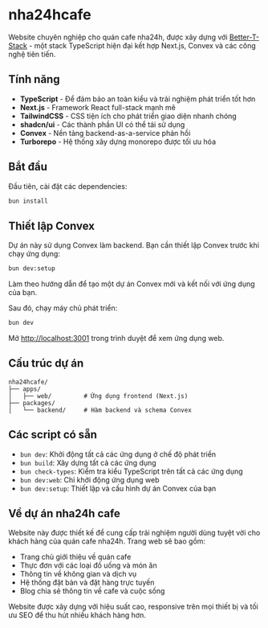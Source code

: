 # nha24hcafe

Website chuyên nghiệp cho quán cafe nha24h, được xây dựng với [Better-T-Stack](https://github.com/AmanVarshney01/create-better-t-stack) - một stack TypeScript hiện đại kết hợp Next.js, Convex và các công nghệ tiên tiến.

## Tính năng

- **TypeScript** - Để đảm bảo an toàn kiểu và trải nghiệm phát triển tốt hơn
- **Next.js** - Framework React full-stack mạnh mẽ
- **TailwindCSS** - CSS tiện ích cho phát triển giao diện nhanh chóng
- **shadcn/ui** - Các thành phần UI có thể tái sử dụng
- **Convex** - Nền tảng backend-as-a-service phản hồi
- **Turborepo** - Hệ thống xây dựng monorepo được tối ưu hóa

## Bắt đầu

Đầu tiên, cài đặt các dependencies:

```bash
bun install
```

## Thiết lập Convex

Dự án này sử dụng Convex làm backend. Bạn cần thiết lập Convex trước khi chạy ứng dụng:

```bash
bun dev:setup
```

Làm theo hướng dẫn để tạo một dự án Convex mới và kết nối với ứng dụng của bạn.

Sau đó, chạy máy chủ phát triển:

```bash
bun dev
```

Mở [http://localhost:3001](http://localhost:3001) trong trình duyệt để xem ứng dụng web.

## Cấu trúc dự án

```
nha24hcafe/
├── apps/
│   ├── web/         # Ứng dụng frontend (Next.js)
├── packages/
│   └── backend/     # Hàm backend và schema Convex
```

## Các script có sẵn

- `bun dev`: Khởi động tất cả các ứng dụng ở chế độ phát triển
- `bun build`: Xây dựng tất cả các ứng dụng
- `bun check-types`: Kiểm tra kiểu TypeScript trên tất cả các ứng dụng
- `bun dev:web`: Chỉ khởi động ứng dụng web
- `bun dev:setup`: Thiết lập và cấu hình dự án Convex của bạn

## Về dự án nha24h cafe

Website này được thiết kế để cung cấp trải nghiệm người dùng tuyệt vời cho khách hàng của quán cafe nha24h. Trang web sẽ bao gồm:

- Trang chủ giới thiệu về quán cafe
- Thực đơn với các loại đồ uống và món ăn
- Thông tin về không gian và dịch vụ
- Hệ thống đặt bàn và đặt hàng trực tuyến
- Blog chia sẻ thông tin về cafe và cuộc sống

Website được xây dựng với hiệu suất cao, responsive trên mọi thiết bị và tối ưu SEO để thu hút nhiều khách hàng hơn.